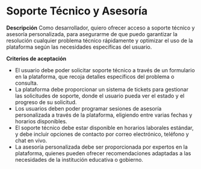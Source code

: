 # Soporte Técnico y Asesoría 

**Descripción**
Como desarrollador, quiero ofrecer acceso a soporte técnico y asesoría personalizada, para asegurarme de que puedo garantizar la resolución cualquier problema técnico rápidamente y optimizar el uso de la plataforma según las necesidades específicas del usuario.

**Criterios de aceptación**
- El usuario debe poder solicitar soporte técnico a través de un formulario en la plataforma, que recoja detalles específicos del problema o consulta.
- La plataforma debe proporcionar un sistema de tickets para gestionar las solicitudes de soporte, donde el usuario pueda ver el estado y el progreso de su solicitud.
- Los usuarios deben poder programar sesiones de asesoría personalizada a través de la plataforma, eligiendo entre varias fechas y horarios disponibles.
- El soporte técnico debe estar disponible en horarios laborales estándar, y debe incluir opciones de contacto por correo electrónico, teléfono y chat en vivo.
- La asesoría personalizada debe ser proporcionada por expertos en la plataforma, quienes pueden ofrecer recomendaciones adaptadas a las necesidades de la institución educativa o gobierno.
